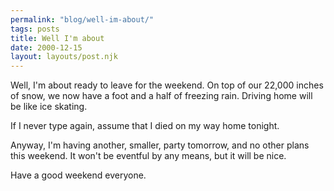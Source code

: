 ```yaml
---
permalink: "blog/well-im-about/"
tags: posts
title: Well I'm about
date: 2000-12-15
layout: layouts/post.njk
---
```


Well, I'm about ready to leave for the weekend. On top of our 22,000 inches of snow, we now have a foot and a half of freezing rain. Driving home will be like ice skating.

If I never type again, assume that I died on my way home tonight.

Anyway, I'm having another, smaller, party tomorrow, and no other plans this weekend. It won't be eventful by any means, but it will be nice. 

Have a good weekend everyone.